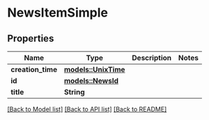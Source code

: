 # NewsItemSimple

## Properties

Name | Type | Description | Notes
------------ | ------------- | ------------- | -------------
**creation_time** | [**models::UnixTime**](UnixTime.md) |  | 
**id** | [**models::NewsId**](NewsId.md) |  | 
**title** | **String** |  | 

[[Back to Model list]](../README.md#documentation-for-models) [[Back to API list]](../README.md#documentation-for-api-endpoints) [[Back to README]](../README.md)


